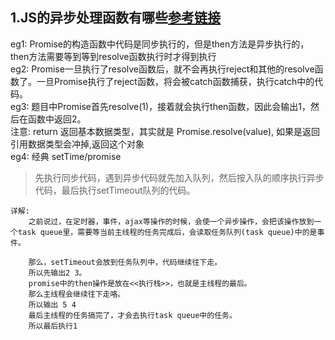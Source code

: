 ## 1.JS的异步处理函数有哪些[参考链接](https://juejin.cn/post/6844903679355518984)
eg1: Promise的构造函数中代码是同步执行的，但是then方法是异步执行的，then方法需要等到等到resolve函数执行时才得到执行  
eg2: Promise一旦执行了resolve函数后，就不会再执行reject和其他的resolve函数了。一旦Promise执行了reject函数，将会被catch函数捕获，执行catch中的代码。  
eg3: 题目中Promise首先resolve(1)，接着就会执行then函数，因此会输出1，然后在函数中返回2。  
注意:  return 返回基本数据类型，其实就是 Promise.resolve(value), 如果是返回引用数据类型会冲掉,返回这个对象  
eg4: 经典 setTime/promise  
>先执行同步代码，遇到异步代码就先加入队列，然后按入队的顺序执行异步代码，最后执行setTimeout队列的代码。  
```
详解:
    之前说过，在定时器，事件，ajax等操作的时候，会使一个异步操作，会把该操作放到一个task queue里，需要等当前主线程的任务完成后，会读取任务队列(task queue)中的是事件。
    
    那么，setTimeout会放到任务队列中，代码继续往下走。 
    所以先输出2 3。 
    promise中的then操作是放在<<执行栈>>，也就是主线程的最后。 
    那么主线程会继续往下走咯。 
    所以输出 5 4 
    最后主线程的任务搞完了，才会去执行task queue中的任务。 
    所以最后执行1
```
